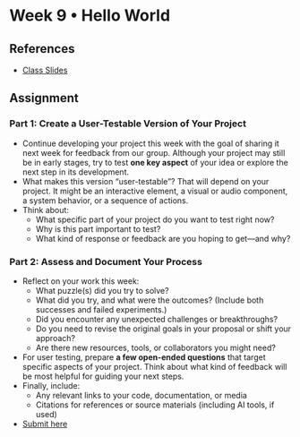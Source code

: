 # Week 9 • Hello World

## References

- [Class
  Slides](https://drive.google.com/drive/u/1/folders/1HC5g1BO8moptbtgz-JwVVv9DldnW3Q_U)

## Assignment

### Part 1: Create a User-Testable Version of Your Project

- Continue developing your project this week with the goal of sharing it next
  week for feedback from our group. Although your project may still be in early
  stages, try to test **one key aspect** of your idea or explore the next step
  in its development.
- What makes this version “user-testable”? That will depend on your project. It
  might be an interactive element, a visual or audio component, a system
  behavior, or a sequence of actions.
- Think about:
  - What specific part of your project do you want to test right now?
  - Why is this part important to test?
  - What kind of response or feedback are you hoping to get—and why?

### Part 2: Assess and Document Your Process

- Reflect on your work this week:
  - What puzzle(s) did you try to solve?
  - What did you try, and what were the outcomes? (Include both successes and
    failed experiments.)
  - Did you encounter any unexpected challenges or breakthroughs?
  - Do you need to revise the original goals in your proposal or shift your
    approach?
  - Are there new resources, tools, or collaborators you might need?
- For user testing, prepare **a few open-ended questions** that target specific
  aspects of your project. Think about what kind of feedback will be most
  helpful for guiding your next steps.
- Finally, include:
  - Any relevant links to your code, documentation, or media
  - Citations for references or source materials (including AI tools, if used)
- [Submit here](https://forms.gle/CJZMpMpTeDxpvWv18)
